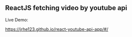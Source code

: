 ## ReactJS fetching video by youtube api

Live Demo:

https://jrhe123.github.io/react-youtube-api-app/#/
